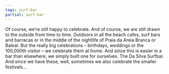 ```yaml
---
tags: surf-bar
partial: surf-bar
---
```


Of course, we’re still happy to celebrate. And of course, we are still drawn to the outside from time to time. Outdoors in all the beach cafes, surf bars and barracas or in the middle of the nightlife of Praia da Areia Branca or Baleal. But the really big celebrations – birthdays, weddings or the 100,000th visitor – we celebrate them at home. And since this is easier in a bar than elsewhere, we simply built one for ourselves. The Da Silva Surfbar. And since we have these, well, sometimes we also celebrate the smaller festivals…

